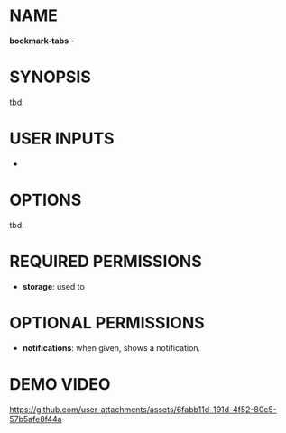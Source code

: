 # NAME

**bookmark-tabs** - 

# SYNOPSIS

tbd.

# USER INPUTS

- 

# OPTIONS

tbd.

# REQUIRED PERMISSIONS

- **storage**: used to 

# OPTIONAL PERMISSIONS

- **notifications**: when given, shows a notification.

# DEMO VIDEO

https://github.com/user-attachments/assets/6fabb11d-191d-4f52-80c5-57b5afe8f44a
